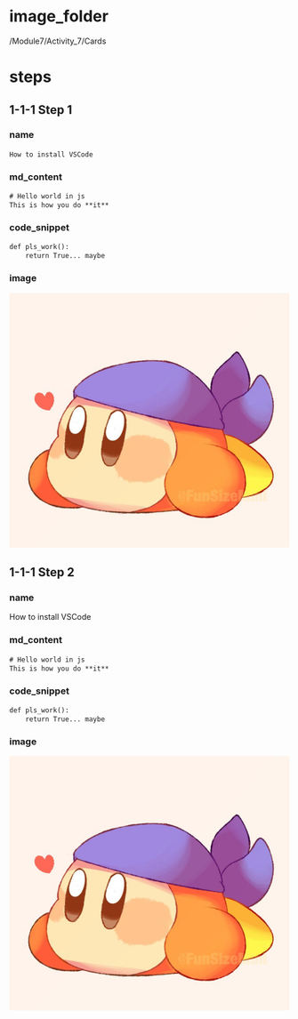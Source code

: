 # image_folder
/Module7/Activity_7/Cards

# steps 

## 1-1-1 Step 1

### name
```
How to install VSCode
```

### md_content
```
# Hello world in js
This is how you do **it**
```

### code_snippet
```
def pls_work():
    return True... maybe
```

### image
![bandanna](images/bandanna.jpg)

## 1-1-1 Step 2

### name
How to install VSCode

### md_content
```
# Hello world in js 
This is how you do **it**
```

### code_snippet
```
def pls_work():
    return True... maybe
```

### image
![bandanna](images/bandanna.jpg)